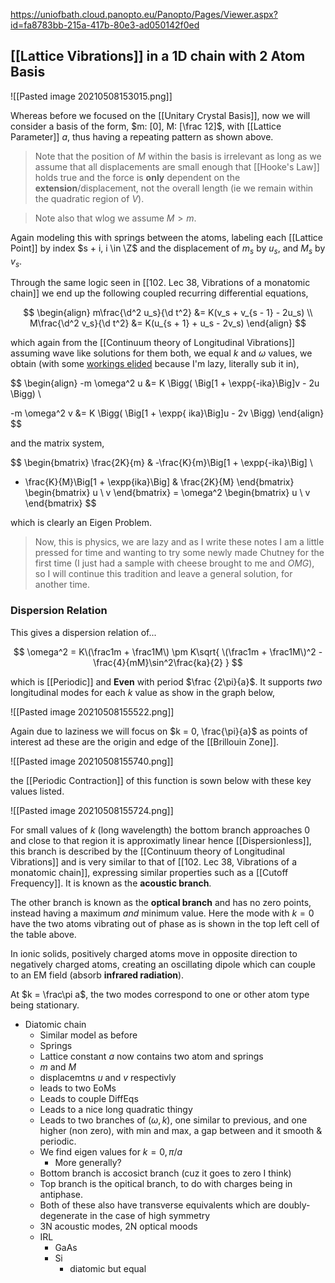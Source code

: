 https://uniofbath.cloud.panopto.eu/Panopto/Pages/Viewer.aspx?id=fa8783bb-215a-417b-80e3-ad050142f0ed

## [[Lattice Vibrations]] in a 1D chain with 2 Atom Basis

![[Pasted image 20210508153015.png]]

Whereas before we focused on the [[Unitary Crystal Basis]], now we will consider a basis of the form, $m: [0], M: [\frac 12]$, with [[Lattice Parameter]] $a$, thus having a repeating pattern as shown above. 

> Note that the position of $M$ within the basis is irrelevant as long as we assume that all displacements are small enough that [[Hooke's Law]] holds true and the force is **only** dependent on the **extension**/displacement, not the overall length (ie we remain within the quadratic region of $V$).

> Note also that wlog we assume $M > m$.

Again modeling this with springs between the atoms, labeling each [[Lattice Point]] by index $s + i, i \in \Z$ and the displacement of $m_s$ by $u_s$, and $M_s$ by $v_s$.

Through the same logic seen in [[102. Lec 38, Vibrations of a monatomic chain]] we end up the following coupled recurring differential equations,

$$
\begin{align}
m\frac{\d^2 u_s}{\d t^2} &= K(v_s + v_{s - 1} - 2u_s) \\
M\frac{\d^2 v_s}{\d t^2} &= K(u_{s + 1} + u_s - 2v_s)
\end{align}
$$

which again from the [[Continuum theory of Longitudinal Vibrations]] assuming wave like solutions for them both, we equal $k$ and $\omega$ values, we obtain (with some [workings elided](marginnote3app://note/B880F8F8-38F1-4244-9610-85638948993B) because I'm lazy, literally sub it in),

$$
\begin{align}
-m \omega^2 u &= K \Bigg(
	\Big[1 + \expp{-ika}\Big]v - 2u
\Bigg) \\

-m \omega^2 v &= K \Bigg(
	\Big[1 + \expp{ ika}\Big]u - 2v
\Bigg)
\end{align}
$$

and the matrix system,

$$
\begin{bmatrix}
\frac{2K}{m} & -\frac{K}{m}\Big[1 + \expp{-ika}\Big]
\\
- \frac{K}{M}\Big[1 + \expp{ika}\Big] & \frac{2K}{M}
\end{bmatrix} \begin{bmatrix} u \\ v \end{bmatrix}
=
\omega^2 \begin{bmatrix} u \\ v \end{bmatrix}
$$

which is clearly an Eigen Problem. 

> Now, this is physics, we are lazy and as I write these notes I am a little pressed for time and wanting to try some newly made Chutney for the first time (I just had a sample with cheese brought to me and *OMG*), so I will continue this tradition and leave a general solution, for another time.

### Dispersion Relation

This gives a dispersion relation of...

$$
\omega^2 =
K\(\frac1m  + \frac1M\)
\pm
K\sqrt{
	\(\frac1m  + \frac1M\)^2 
	- \frac{4}{mM}\sin^2\frac{ka}{2}
}
$$

which is [[Periodic]] and **Even** with period $\frac {2\pi}{a}$. It supports *two* longitudinal modes for each $k$ value as show in the graph below,

![[Pasted image 20210508155522.png]]

Again due to laziness we will focus on $k = 0, \frac{\pi}{a}$ as points of interest ad these are the origin and edge of the [[Brillouin Zone]].

![[Pasted image 20210508155740.png]]

the [[Periodic Contraction]] of this function is sown below with these key values listed.

![[Pasted image 20210508155724.png]]

For small values of $k$ (long wavelength) the bottom branch approaches $0$ and close to that region it is approximatly linear hence [[Dispersionless]], this branch is described by the [[Continuum theory of Longitudinal Vibrations]] and is very similar to that of [[102. Lec 38, Vibrations of a monatomic chain]], expressing similar properties such as a [[Cutoff Frequency]]. It is known as the **acoustic branch**.

The other branch is known as the **optical branch** and has no zero points, instead having a maximum *and* minimum value. Here the mode with $k = 0$ have the two atoms vibrating out of phase as is shown in the top left cell of the table above.

 In ionic solids, positively charged atoms move in opposite direction to negatively charged atoms, creating an oscillating dipole which can couple to an EM field (absorb **infrared radiation**).

At $k = \frac\pi a$, the two modes correspond to one or other atom type being stationary.

- Diatomic chain
	- Similar model as before
	- Springs
	- Lattice constant $a$ now contains two atom and springs
	- $m$ and $M$
	- displacemtns $u$ and $v$ respectivly
	- leads to two EoMs
	- Leads to couple DiffEqs
	- Leads to a nice long quadratic thingy
	- Leads to two branches of $(\omega, k)$, one similar to previous, and one higher (non zero), with min and max, a gap between and it smooth & periodic.
	- We find eigen values for $k = 0, \pi/a$
		- More generally?
	- Bottom branch is accosict branch (cuz it goes to zero I think)
	- Top branch is the opitical branch, to do with charges being in antiphase.
	- Both of these also have transverse equivalents which are doubly-degenerate in the case of high symmetry
	- 3N acoustic modes, 2N optical moods
	- IRL
		- GaAs
		- Si
			- diatomic but equal 
